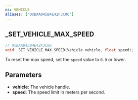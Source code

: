 ```yaml
---
ns: VEHICLE
aliases: ["0xBAA045B4E42F3C06"]
---
```

## _SET_VEHICLE_MAX_SPEED

```c
// 0xBAA045B4E42F3C06
void _SET_VEHICLE_MAX_SPEED(Vehicle vehicle, float speed);
```

To reset the max speed, set the `speed` value to `0.0` or lower.

## Parameters
* **vehicle**: The vehicle handle.
* **speed**: The speed limit in meters per second.
